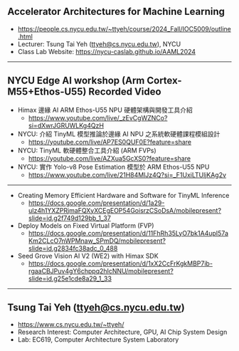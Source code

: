## Accelerator Architectures for Machine Learning
* https://people.cs.nycu.edu.tw/~ttyeh/course/2024_Fall/IOC5009/outline.html 
* Lecturer: Tsung Tai Yeh (ttyeh@cs.nycu.edu.tw), NYCU
* Class Lab Website: https://nycu-caslab.github.io/AAML2024 

---
## NYCU Edge AI workshop (Arm Cortex-M55+Ethos-U55) Recorded Video

* Himax 邊緣 AI ARM Ethos-U55 NPU 硬體架構與開發工具介紹
  * https://www.youtube.com/live/_zEvCgWZNCo?si=dXwrJGRUWLKg4QzH
* NYCU: 介紹 TinyML 模型推論於邊緣 AI NPU 之系統軟硬體課程模組設計
  * https://youtube.com/live/AP7ES0QUF0E?feature=share
* NYCU: TinyML 軟硬體整合工具介紹 (ARM FVPs)
  * https://youtube.com/live/AZXua5GcXS0?feature=share
* NYCU: 實作 Yolo-v8 Pose Estimation 模型於 ARM Ethos-U55 NPU
  * https://www.youtube.com/live/21H84MlJz4Q?si=_F1UxiLTUljKAg2v

--- 
* Creating Memory Efficient Hardware and Software for TinyML Inference
  * https://docs.google.com/presentation/d/1a29-ulz4h1YXZPRjmaFQXyXCEgEOP54GoisrzCSoDsA/mobilepresent?slide=id.g2f749d129bb_1_37
* Deploy Models on Fixed Virtual Platform (FVP)
  * https://docs.google.com/presentation/d/11FhRh35LyO7bk1A4upI57aKm2CLcO7nWPMnaw_SPmDQ/mobilepresent?slide=id.g2834fc38adc_0_488
* Seed Grove Vision AI V2 (WE2) with Himax SDK
  * https://docs.google.com/presentation/d/1xX2CcFrKgkMBP7ib-rgaaCBJPuv4gY6chppq2hIcNNU/mobilepresent?slide=id.g25e1cde8a29_1_33

---

## Tsung Tai Yeh (ttyeh@cs.nycu.edu.tw)
* https://www.cs.nycu.edu.tw/~ttyeh/
* Research Interest: Computer Architecture, GPU, AI Chip System Design
* Lab: EC619, Computer Architecture System Laboratory
 
  
